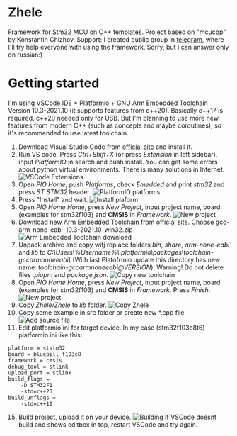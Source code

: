 # Zhele
Framework for Stm32 MCU on C++ templates. Project based on "mcucpp" by Konstantin Chizhov.
Support: I created public group in [telegram](https://t.me/stm32_zhele), where I'll try help everyone with using the framework. Sorry, but I can answer only on russian:)
# Getting started
I'm using VSCode IDE + Platformio + GNU Arm Embedded Toolchain Version 10.3-2021.10 (it supports features from c++20).
Basically c++17 is required, c++20 needed only for USB. But I'm planning to use more new features from modern C++ (such as concepts and maybe coroutines), so it's recommended to use latest toolchain.
1. Download Visual Studio Code from [official site](https://code.visualstudio.com/download) and install it.
2. Run VS code, Press _Ctrl+Shift+X_ (or press _Extension_ in left sidebar), input _PlatformIO_ in search and push install.
You can get some errors about python virtual environments. There is many solutions in Internet.
![VSCode Extensions](https://user-images.githubusercontent.com/8615986/117636383-6a7aca00-b189-11eb-915a-6ada899ad39b.png)
3. Open _PIO Home_, push _Platforms_, check _Emedded_ and print _stm32_ and press _ST STM32_ header.
![PlatformIO platforms](https://user-images.githubusercontent.com/8615986/117636466-82524e00-b189-11eb-80cb-5127f36f4157.png)
4. Press "Install" and wait.
![Install plaform](https://user-images.githubusercontent.com/8615986/117636624-ac0b7500-b189-11eb-8d93-2fd990c3a6fd.png)
5. Open _PIO Home_ _Home_, press _New Project_, input project name, board (examples for stm32f103) and **CMSIS** in _Framework_.
![New project](https://user-images.githubusercontent.com/8615986/117640495-c2b3cb00-b18d-11eb-8f3a-791a0e9aa443.PNG)
7. Download new Arm Embedded Toolchain from [official site](https://developer.arm.com/downloads/-/gnu-rm). Choose gcc-arm-none-eabi-10.3-2021.10-win32.zip
![Arm Embedded Toolchain download](https://user-images.githubusercontent.com/8615986/173829139-9afdb9fe-0ac7-42ad-8ba0-a0308000940e.png)
7. Unpack archive and copy witj replace folders _bin_, _share_, _arm-none-eabi_ and _lib_ to _C:\\Users\\%Username%\\.platformio\\packages\\toolchain-gccarmnoneeabi\\_ (With last Platofrmio update this directory has new name: _toolchain-gccarmnoneeabi@VERSION_). Warning! Do not delete files _.piopm_ and _package.json_.
![Copy new toolchain](https://user-images.githubusercontent.com/8615986/117638529-972fe100-b18b-11eb-9aff-e4deec2e6707.png)
9. Open _PIO Home_ _Home_, press _New Project_, input project name, board (examples for stm32f103) and **CMSIS** in _Framework_. Press _Finish_.
![New project](https://user-images.githubusercontent.com/8615986/117637568-964a7f80-b18a-11eb-8022-35007a8d913f.PNG)
10. Copy _Zhele/Zhele_ to _lib_ folder.
![Copy Zhele](https://user-images.githubusercontent.com/8615986/117638795-e544e480-b18b-11eb-8fdb-39096f67f3fe.PNG)
12. Copy some example in src folder or create new *.cpp file
![Add source file](https://user-images.githubusercontent.com/8615986/117638994-1d4c2780-b18c-11eb-9dad-e68d75127d1b.PNG)
14. Edit platformio.ini for target device. In my case (stm32f103c8t6) platformio.ini like this:

```[env:bluepill_f103c8]
platform = ststm32
board = bluepill_f103c8
framework = cmsis
debug_tool = stlink
upload_port = stlink
build_flags = 
    -D STM32F1
    -std=c++20
build_unflags =
    -std=c++11
```
15. Build project, upload it on your device.
![Building](https://user-images.githubusercontent.com/8615986/117639903-196cd500-b18d-11eb-861d-abe8046e91d8.png)
If VSCode doesnt build and shows editbox in top, restart VSCode and try again.
